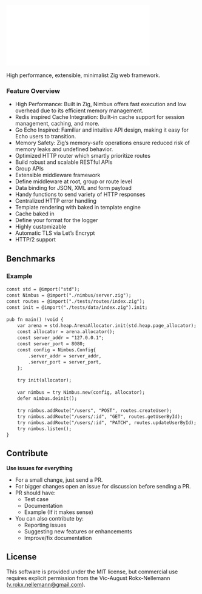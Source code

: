![Logo](/logo.svg)

High performance, extensible, minimalist Zig web framework.

### Feature Overview

- High Performance: Built in Zig, Nimbus offers fast execution and low overhead due to its efficient memory management.
- Redis inspired Cache Integration: Built-in cache support for session management, caching, and more.
- Go Echo Inspired: Familiar and intuitive API design, making it easy for Echo users to transition.
- Memory Safety: Zig’s memory-safe operations ensure reduced risk of memory leaks and undefined behavior.
- Optimized HTTP router which smartly prioritize routes
- Build robust and scalable RESTful APIs
- Group APIs
- Extensible middleware framework
- Define middleware at root, group or route level
- Data binding for JSON, XML and form payload
- Handy functions to send variety of HTTP responses
- Centralized HTTP error handling
- Template rendering with baked in template engine
- Cache baked in
- Define your format for the logger
- Highly customizable
- Automatic TLS via Let’s Encrypt
- HTTP/2 support

## Benchmarks

### Example

```zig
const std = @import("std");
const Nimbus = @import("./nimbus/server.zig");
const routes = @import("./tests/routes/index.zig");
const init = @import("./tests/data/index.zig").init;

pub fn main() !void {
    var arena = std.heap.ArenaAllocator.init(std.heap.page_allocator);
    const allocator = arena.allocator();
    const server_addr = "127.0.0.1";
    const server_port = 8080;
    const config = Nimbus.Config{
        .server_addr = server_addr,
        .server_port = server_port,
    };

    try init(allocator);

    var nimbus = try Nimbus.new(config, allocator);
    defer nimbus.deinit();

    try nimbus.addRoute("/users", "POST", routes.createUser);
    try nimbus.addRoute("/users/:id", "GET", routes.getUserById);
    try nimbus.addRoute("/users/:id", "PATCH", routes.updateUserById);
    try nimbus.listen();
}
```

## Contribute

**Use issues for everything**

- For a small change, just send a PR.
- For bigger changes open an issue for discussion before sending a PR.
- PR should have:
  - Test case
  - Documentation
  - Example (If it makes sense)
- You can also contribute by:
  - Reporting issues
  - Suggesting new features or enhancements
  - Improve/fix documentation

## License
This software is provided under the MIT license, but commercial use requires explicit permission from the
Vic-August Rokx-Nellemann (v.rokx.nellemann@gmail.com).
